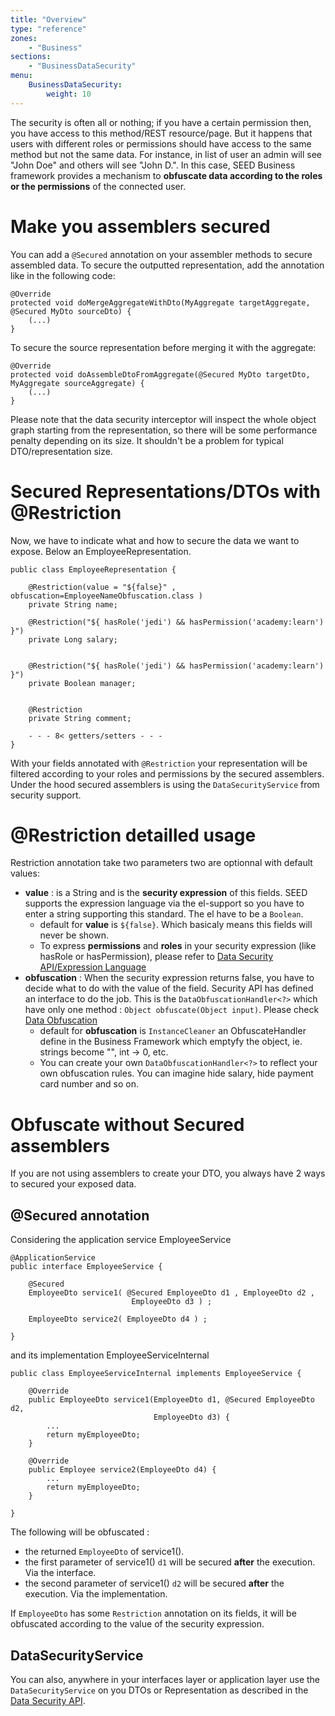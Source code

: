 ```yaml
---
title: "Overview"
type: "reference"
zones:
    - "Business"
sections:
    - "BusinessDataSecurity"
menu:
    BusinessDataSecurity:
        weight: 10
---
```


The security is often all or nothing; if you have a certain permission then, you have access to this method/REST resource/page. 
But it happens that users with different roles or permissions should have access to the same method but not the same data. 
For instance, in list of user an admin will see "John Doe" and others will see "John D.". In this case, SEED
Business framework provides a mechanism to **obfuscate data according to the roles or the permissions** of the connected user.

# Make you assemblers secured

You can add a `@Secured` annotation on your assembler methods to secure assembled data. To secure the outputted representation,
add the annotation like in the following code:

    @Override
    protected void doMergeAggregateWithDto(MyAggregate targetAggregate, @Secured MyDto sourceDto) {
        (...)
    }

To secure the source representation before merging it with the aggregate:

    @Override
    protected void doAssembleDtoFromAggregate(@Secured MyDto targetDto, MyAggregate sourceAggregate) {
        (...)
    }

<div class="callout callout-warning">
Please note that the data security interceptor will inspect the whole object graph starting from the representation,
so there will be some performance penalty depending on its size. It shouldn't be a problem for typical DTO/representation
size.
</div>

# Secured Representations/DTOs with @Restriction

Now, we have to indicate what and how to secure the data we want to expose. Below an EmployeeRepresentation.


```
public class EmployeeRepresentation {
	
	@Restriction(value = "${false}" , obfuscation=EmployeeNameObfuscation.class )
	private String name;
	
	@Restriction("${ hasRole('jedi') && hasPermission('academy:learn')  }")
	private Long salary;
	
	
	@Restriction("${ hasRole('jedi') && hasPermission('academy:learn')  }")
	private Boolean manager;
	
	
	@Restriction
	private String comment;
	
    - - - 8< getters/setters - - -
}
```

With your fields annotated with `@Restriction` your representation
will be filtered according to your roles and permissions by the
secured assemblers. Under the hood secured assemblers is using the
`DataSecurityService` from security support.

# @Restriction detailled usage

Restriction annotation take two parameters two are optionnal with default values:

 - **value** : is a String and is the **security expression** of this
   fields. SEED supports the expression language via the el-support so
   you have to enter a string supporting this standard. The el have to be a `Boolean`.
   - default for **value** is `${false}`. Which basicaly means this fields will never be shown. 
   - To express **permissions** and **roles** in your security
     expression (like hasRole or hasPermission), please refer to
     [Data Security API/Expression Language](/#!/seed-doc/security/data-security-api#expression-language)
 - **obfuscation** : When the security expression returns false, you
   have to decide what to do with the value of the field. Security API
   has defined an interface to do the job. This is the
   `DataObfuscationHandler<?>` which have only one method : `Object obfuscate(Object input)`. Please check [Data Obfuscation](/#!/seed-doc/security/data-obfuscation)
   - default for **obfuscation** is `InstanceCleaner` an
     ObfuscateHandler define in the Business Framework which emptyfy
     the object, ie. strings become "", int -> 0, etc.
   - You can create your own `DataObfuscationHandler<?>` to reflect
     your own obfuscation rules. You can imagine hide salary, hide
     payment card number and so on.

# Obfuscate without Secured assemblers

If you are not using assemblers to create your DTO, you always have 2 ways to secured your exposed data.

## @Secured annotation 

Considering the application service EmployeeService 

    @ApplicationService
    public interface EmployeeService {
    	
    	@Secured
    	EmployeeDto service1( @Secured EmployeeDto d1 , EmployeeDto d2 ,
                               EmployeeDto d3 ) ;
    	
    	EmployeeDto service2( EmployeeDto d4 ) ;
    
    }

and its implementation EmployeeServiceInternal 

    public class EmployeeServiceInternal implements EmployeeService {
    
    	@Override
    	public EmployeeDto service1(EmployeeDto d1, @Secured EmployeeDto d2,
                                    EmployeeDto d3) {
            ...
    		return myEmployeeDto;
    	}
    
    	@Override
    	public Employee service2(EmployeeDto d4) {
            ... 
    	    return myEmployeeDto;
    	}
    
    }

The following will be obfuscated :

 - the returned `EmployeeDto` of service1().
 - the first parameter of service1() `d1` will be secured **after** the execution. Via the interface.
 - the second parameter of service1() `d2` will be secured **after** the execution. Via the implementation.

If `EmployeeDto` has some `Restriction`  annotation on its fields, it will be obfuscated according to the value of the security expression.

## DataSecurityService 

You can also, anywhere in your interfaces layer or application layer
use the `DataSecurityService` on you DTOs or Representation as
described in the [Data Security API](/#!/seed-doc/security/data-security-api).